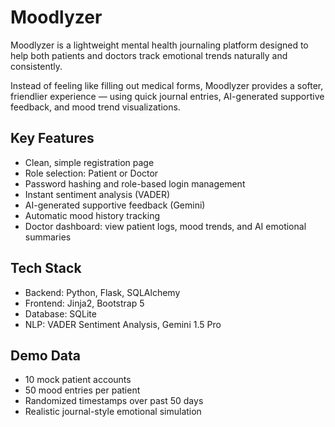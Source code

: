# Moodlyzer

Moodlyzer is a lightweight mental health journaling platform designed to help both patients and doctors track emotional trends naturally and consistently.

Instead of feeling like filling out medical forms, Moodlyzer provides a softer, friendlier experience — using quick journal entries, AI-generated supportive feedback, and mood trend visualizations.

## Key Features

- Clean, simple registration page
- Role selection: Patient or Doctor
- Password hashing and role-based login management
- Instant sentiment analysis (VADER)
- AI-generated supportive feedback (Gemini)
- Automatic mood history tracking
- Doctor dashboard: view patient logs, mood trends, and AI emotional summaries

## Tech Stack

- Backend: Python, Flask, SQLAlchemy
- Frontend: Jinja2, Bootstrap 5
- Database: SQLite
- NLP: VADER Sentiment Analysis, Gemini 1.5 Pro

## Demo Data

- 10 mock patient accounts
- 50 mood entries per patient
- Randomized timestamps over past 50 days
- Realistic journal-style emotional simulation
